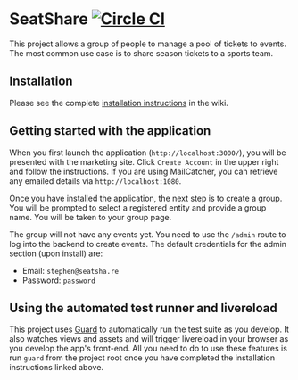 # SeatShare [![Circle CI](https://circleci.com/gh/stephenyeargin/seatshare-rails.svg?style=svg&circle-token=b15e16199f58286483c6319a05cb11452131ab70)](https://circleci.com/gh/stephenyeargin/seatshare-rails)

This project allows a group of people to manage a pool of tickets to events. The most common use case is to share season tickets to a sports team.

## Installation

Please see the complete [installation instructions](https://github.com/stephenyeargin/seatshare-rails/wiki/Installation) in the wiki.

## Getting started with the application

When you first launch the application (`http://localhost:3000/`), you will be presented with the marketing site. Click `Create Account` in the upper right and follow the instructions. If you are using MailCatcher, you can retrieve any emailed details via `http://localhost:1080`.

Once you have installed the application, the next step is to create a group. You will be prompted to select a registered entity and provide a group name. You will be taken to your group page.

The group will not have any events yet. You need to use the `/admin` route to log into the backend to create events. The default credentials for the admin section (upon install) are:

* Email: `stephen@seatsha.re`
* Password: `password`

## Using the automated test runner and livereload

This project uses [Guard](https://github.com/guard/guard) to automatically run the test suite as you develop. It also watches views and assets and will trigger livereload in your browser as you develop the app's front-end. All you need to do to use these features is run `guard` from the project root once you have completed the installation instructions linked above.
